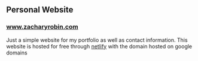 ## Personal Website 

### www.zacharyrobin.com

Just a simple website for my portfolio as well as contact information. 
This website is hosted for free through [netlify](https://www.netlify.com/) with the domain hosted on google domains


